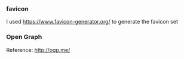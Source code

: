### favicon

I used https://www.favicon-generator.org/ to generate the favicon set

### Open Graph

Reference: http://ogp.me/
